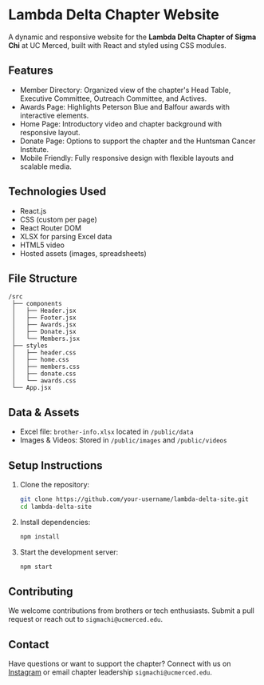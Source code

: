 # Lambda Delta Chapter Website

A dynamic and responsive website for the **Lambda Delta Chapter of Sigma Chi** at UC Merced, built with React and styled using CSS modules.

## Features

- Member Directory: Organized view of the chapter's Head Table, Executive Committee, Outreach Committee, and Actives.
- Awards Page: Highlights Peterson Blue and Balfour awards with interactive elements.
- Home Page: Introductory video and chapter background with responsive layout.
- Donate Page: Options to support the chapter and the Huntsman Cancer Institute.
- Mobile Friendly: Fully responsive design with flexible layouts and scalable media.

## Technologies Used

- React.js
- CSS (custom per page)
- React Router DOM
- XLSX for parsing Excel data
- HTML5 video
- Hosted assets (images, spreadsheets)

## File Structure

```
/src
 ├── components
 │   ├── Header.jsx
 │   ├── Footer.jsx
 │   ├── Awards.jsx
 │   ├── Donate.jsx
 │   └── Members.jsx
 ├── styles
 │   ├── header.css
 │   ├── home.css
 │   ├── members.css
 │   ├── donate.css
 │   └── awards.css
 └── App.jsx
```

## Data & Assets

- Excel file: `brother-info.xlsx` located in `/public/data`
- Images & Videos: Stored in `/public/images` and `/public/videos`

## Setup Instructions

1. Clone the repository:
   ```bash
   git clone https://github.com/your-username/lambda-delta-site.git
   cd lambda-delta-site
   ```

2. Install dependencies:
   ```bash
   npm install
   ```

3. Start the development server:
   ```bash
   npm start
   ```

## Contributing

We welcome contributions from brothers or tech enthusiasts. Submit a pull request or reach out to `sigmachi@ucmerced.edu`.

## Contact

Have questions or want to support the chapter? Connect with us on [Instagram](https://instagram.com/ucmsigmachi) or email chapter leadership `sigmachi@ucmerced.edu`.
